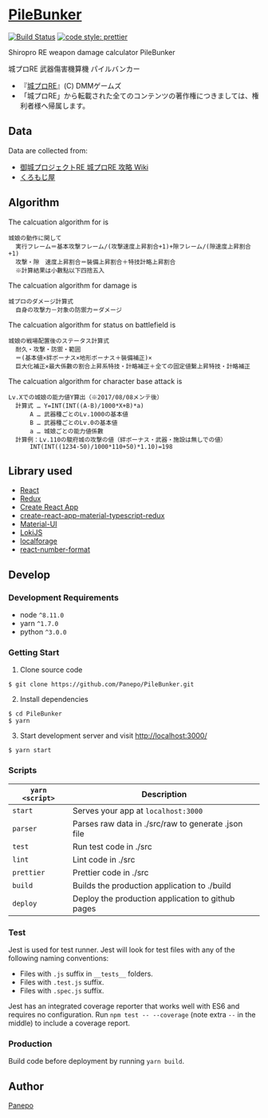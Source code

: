 # [PileBunker](https://github.com/Panepo/PileBunker)

[![Build Status](https://travis-ci.org/Panepo/PileBunker.svg?branch=master)](https://travis-ci.org/Panepo/PileBunker.svg) [![code style: prettier](https://img.shields.io/badge/code_style-prettier-ff69b4.svg)](https://github.com/prettier/prettier)

Shiropro RE weapon damage calculator PileBunker

城プロRE 武器傷害機算機 パイルバンカー

* 『[城プロRE](http://www.dmm.com/netgame_s/oshirore/)』(C) DMMゲームズ
* 「城プロRE」から転載された全てのコンテンツの著作権につきましては、権利者様へ帰属します。

## Data

Data are collected from:

* [御城プロジェクトRE 城プロRE 攻略 Wiki](http://scre.swiki.jp/)
* [くろもじ屋](http://www116.sakura.ne.jp/~kuromoji/castle_enemy.htm)

## Algorithm

The calcuation algorithm for is

```
城娘の動作に関して
  実行フレーム＝基本攻撃フレーム/(攻撃速度上昇割合+1)+隙フレーム/(隙速度上昇割合+1)
  攻撃・隙　速度上昇割合＝裝備上昇割合＋特技計略上昇割合
  ※計算結果は小數點以下四捨五入
```

The calcuation algorithm for damage is

```
城プロのダメージ計算式
  自身の攻撃力－対象の防禦力＝ダメージ
```

The calcuation algorithm for status on battlefield is

```
城娘の戦場配置後のステータス計算式
  耐久・攻撃・防禦・範囲
  ＝(基本値×絆ボーナス×地形ボーナス＋裝備補正)×
  巨大化補正×最大係數の割合上昇系特技・計略補正＋全ての固定値繫上昇特技・計略補正
```

The calcuation algorithm for character base attack is

```
Lv.Xでの城娘の能力値Y算出（※2017/08/08メンテ後）
  計算式 … Y=INT(INT((A-B)/1000*X+B)*a)
      A … 武器種ごとのLv.1000の基本値
      B … 武器種ごとのLv.0の基本値
      a … 城娘ごとの能力値係數
  計算例：Lv.110の駿府城の攻撃の値（絆ボーナス・武器・施設は無しでの値）
      INT(INT((1234-50)/1000*110+50)*1.10)=198
```

## Library used

* [React](https://facebook.github.io/react/)
* [Redux](http://redux.js.org/)
* [Create React App ](https://github.com/facebook/create-react-app)
* [create-react-app-material-typescript-redux](https://github.com/innFactory/create-react-app-material-typescript-redux)
* [Material-UI](https://material-ui.com/)
* [LokiJS](http://lokijs.org/)
* [localforage](https://github.com/localForage/localForage)
* [react-number-format](https://github.com/s-yadav/react-number-format)

## Develop

### Development Requirements
* node `^8.11.0`
* yarn `^1.7.0`
* python `^3.0.0`

### Getting Start

1. Clone source code
```
$ git clone https://github.com/Panepo/PileBunker.git
```
2. Install dependencies
```
$ cd PileBunker
$ yarn
```
3. Start development server and visit [http://localhost:3000/](http://localhost:3000/)
```
$ yarn start
```
### Scripts

|`yarn <script>`       |Description|
|---------------------|-----------|
|`start`              |Serves your app at `localhost:3000`|
|`parser`             |Parses raw data in ./src/raw to generate .json file|
|`test`               |Run test code in ./src|
|`lint`               |Lint code in ./src|
|`prettier`           |Prettier code in ./src|
|`build`              |Builds the production application to ./build|
|`deploy`             |Deploy the production application to github pages|

### Test

Jest is used for test runner. Jest will look for test files with any of the following naming conventions:

* Files with `.js` suffix in `__tests__` folders.
* Files with `.test.js` suffix.
* Files with `.spec.js` suffix.

Jest has an integrated coverage reporter that works well with ES6 and requires no configuration.
Run `npm test -- --coverage` (note extra `--` in the middle) to include a coverage report.

### Production

Build code before deployment by running `yarn build`.

## Author

[Panepo](https://github.com/Panepo)
